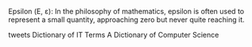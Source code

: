 Epsilon (Ε, ε): In the philosophy of mathematics, epsilon is often used to represent a small quantity, approaching zero but never quite reaching it.


tweets 
    Dictionary of IT Terms
    A Dictionary of Computer Science